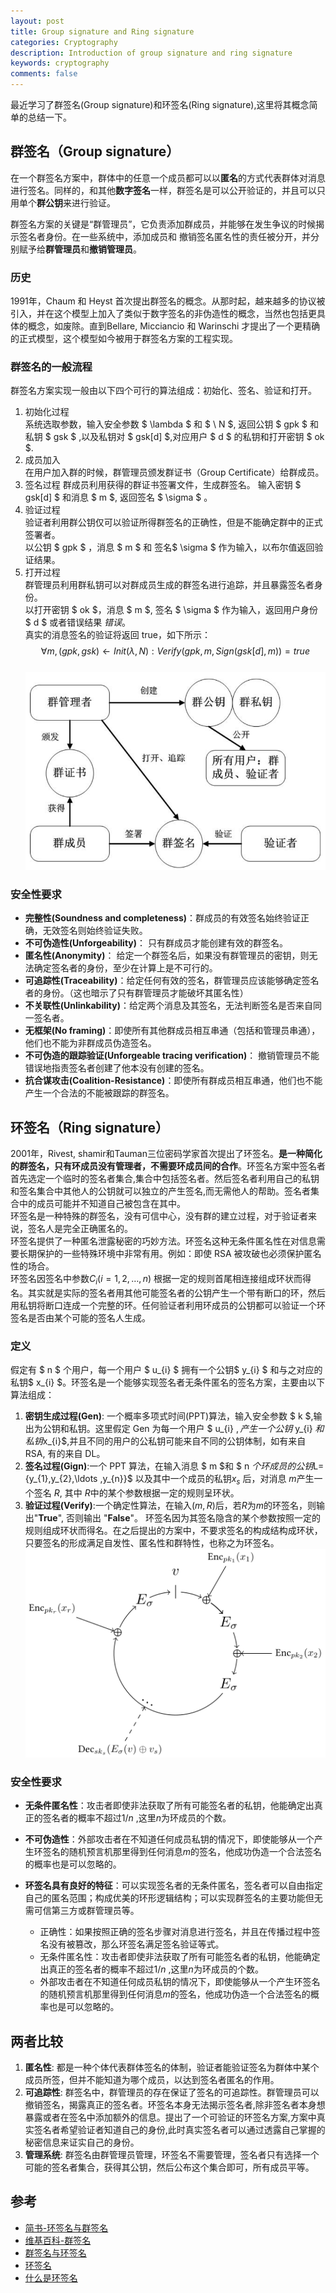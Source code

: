 ```yaml
---
layout: post
title: Group signature and Ring signature
categories: Cryptography
description: Introduction of group signature and ring signature
keywords: cryptography
comments: false
---   
```

最近学习了群签名(Group signature)和环签名(Ring signature),这里将其概念简单的总结一下。   

## 群签名（Group signature）

在一个群签名方案中，群体中的任意一个成员都可以以**匿名**的方式代表群体对消息进行签名。同样的，和其他**数字签名**一样，群签名是可以公开验证的，并且可以只用单个**群公钥**来进行验证。  

群签名方案的关键是“群管理员”，它负责添加群成员，并能够在发生争议的时候揭示签名者身份。在一些系统中，添加成员和 撤销签名匿名性的责任被分开，并分别赋予给**群管理员**和**撤销管理员**。   

### 历史   
1991年，Chaum 和 Heyst 首次提出群签名的概念。从那时起，越来越多的协议被引入，并在这个模型上加入了类似于数字签名的非伪造性的概念，当然也包括更具体的概念，如废除。直到Bellare, Micciancio 和 Warinschi 才提出了一个更精确的正式模型，这个模型如今被用于群签名方案的工程实现。  

### 群签名的一般流程  
群签名方案实现一般由以下四个可行的算法组成：初始化、签名、验证和打开。
1. 初始化过程  
 系统选取参数，输入安全参数 $ \lambda $ 和 $ \ N $, 返回公钥 $ gpk $ 和私钥 $ gsk $ ,以及私钥对 $ gsk[d] $,对应用户 $ d $ 的私钥和打开密钥 $ ok $. 
2. 成员加入  
在用户加入群的时候，群管理员颁发群证书（Group Certificate）给群成员。  
3. 签名过程
群成员利用获得的群证书签署文件，生成群签名。
输入密钥 $ gsk[d] $ 和消息 $ m $, 返回签名 $ \sigma $ 。
4. 验证过程  
验证者利用群公钥仅可以验证所得群签名的正确性，但是不能确定群中的正式签署者。      
以公钥 $ gpk $ ，消息 $ m $ 和 签名$ \sigma $ 作为输入，以布尔值返回验证结果。   
5. 打开过程  
群管理员利用群私钥可以对群成员生成的群签名进行追踪，并且暴露签名者身份。     
以打开密钥 $ ok $，消息 $ m $, 签名 $ \sigma $ 作为输入，返回用户身份 $ d $ 或者错误结果 *错误*。   
真实的消息签名的验证将返回 true，如下所示：    
$$ \forall m,(gpk,gsk)  \longleftarrow Init(\lambda,N):Verify(gpk,m,Sign(gsk[d],m))= true $$   
![Group signature](/images/posts/crypt/group-signature.png)   
### 安全性要求   
- **完整性(Soundness and completeness)**：群成员的有效签名始终验证正确，无效签名则始终验证失败。   
- **不可伪造性(Unforgeability)**： 只有群成员才能创建有效的群签名。   
- **匿名性(Anonymity)**： 给定一个群签名后，如果没有群管理员的密钥，则无法确定签名者的身份，至少在计算上是不可行的。   
- **可追踪性(Traceability)**：给定任何有效的签名，群管理员应该能够确定签名者的身份。（这也暗示了只有群管理员才能破坏其匿名性）  
- **不关联性(Unlinkability)**：给定两个消息及其签名，无法判断签名是否来自同一签名者。   
- **无框架(No framing)**：即使所有其他群成员相互串通（包括和管理员串通），他们也不能为非群成员伪造签名。   
- **不可伪造的跟踪验证(Unforgeable tracing verification)**： 撤销管理员不能错误地指责签名者创建了他本没有创建的签名。   
- **抗合谋攻击(Coalition-Resistance)**：即使所有群成员相互串通，他们也不能产生一个合法的不能被跟踪的群签名。     
  

## 环签名（Ring signature）   

2001年，Rivest, shamir和Tauman三位密码学家首次提出了环签名。**是一种简化的群签名，只有环成员没有管理者，不需要环成员间的合作**。环签名方案中签名者首先选定一个临时的签名者集合,集合中包括签名者。然后签名者利用自己的私钥和签名集合中其他人的公钥就可以独立的产生签名,而无需他人的帮助。签名者集合中的成员可能并不知道自己被包含在其中。   
环签名是一种特殊的群签名，没有可信中心，没有群的建立过程，对于验证者来说，签名人是完全正确匿名的。   
环签名提供了一种匿名泄露秘密的巧妙方法。环签名这种无条件匿名性在对信息需要长期保护的一些特殊环境中非常有用。例如：即使 RSA 被攻破也必须保护匿名性的场合。   
环签名因签名中参数$C_{i}(i=1,2,\ldots, n)$ 根据一定的规则首尾相连接组成环状而得名。其实就是实际的签名者用其他可能签名者的公钥产生一个带有断口的环，然后用私钥将断口连成一个完整的环。任何验证者利用环成员的公钥都可以验证一个环签名是否由某个可能的签名人生成。


### 定义   
假定有 $ n $ 个用户，每一个用户 $ u_{i} $ 拥有一个公钥$ y_{i} $ 和与之对应的私钥$ x_{i} $。环签名是一个能够实现签名者无条件匿名的签名方案，主要由以下算法组成：   
1. **密钥生成过程(Gen)**: 一个概率多项式时间(PPT)算法，输入安全参数 $ k $,输出为公钥和私钥。这里假定 Gen 为每一个用户 $ u_{i} $, 产生一个公钥$ y_{i} $和私钥$x_{i}$,并且不同的用户的公私钥可能来自不同的公钥体制，如有来自 RSA, 有的来自 DL。
2. **签名过程(Gign)**:一个 PPT 算法，在输入消息 $ m $和 $ n $个环成员的公钥$L=\{y_{1},y_{2},\ldots ,y_{n}\}$ 以及其中一个成员的私钥$x_{s}$ 后，对消息 $m$产生一个签名 $R$, 其中 $R$中的某个参数根据一定的规则呈环状。   
3. **验证过程(Verify)**:一个确定性算法，在输入$(m,R)$后，若$R$为$m$的环签名，则输出"**True**", 否则输出 "**False**"。
环签名因为其签名隐含的某个参数按照一定的规则组成环状而得名。在之后提出的方案中，不要求签名的构成结构成环状，只要签名的形成满足自发性、匿名性和群特性，也称之为环签名。   
![Ring signature](/images/posts/crypt/ring-signature.png)   

### 安全性要求  
- **无条件匿名性**：攻击者即使非法获取了所有可能签名者的私钥，他能确定出真正的签名者的概率不超过$1/n$ ,这里$n$为环成员的个数。  
- **不可伪造性**：外部攻击者在不知道任何成员私钥的情况下，即使能够从一个产生环签名的随机预言机那里得到任何消息$m$的签名，他成功伪造一个合法签名的概率也是可以忽略的。  
- **环签名具有良好的特征**：可以实现签名者的无条件匿名，签名者可以自由指定自己的匿名范围；构成优美的环形逻辑结构；可以实现群签名的主要功能但无需可信第三方或群管理员等。    

    - 正确性：如果按照正确的签名步骤对消息进行签名，并且在传播过程中签名没有被篡改，那么环签名满足签名验证等式。   
    - 无条件匿名性：攻击者即使非法获取了所有可能签名者的私钥，他能确定出真正的签名者的概率不超过$1/n$ ,这里$n$为环成员的个数。
    - 外部攻击者在不知道任何成员私钥的情况下，即使能够从一个产生环签名的随机预言机那里得到任何消息$m$的签名，他成功伪造一个合法签名的概率也是可以忽略的。

## 两者比较  
1. **匿名性**: 都是一种个体代表群体签名的体制，验证者能验证签名为群体中某个成员所签，但并不能知道为哪个成员，以达到签名者匿名的作用。
2. **可追踪性**: 群签名中，群管理员的存在保证了签名的可追踪性。群管理员可以撤销签名，揭露真正的签名者。环签名本身无法揭示签名者,除非签名者本身想暴露或者在签名中添加额外的信息。提出了一个可验证的环签名方案,方案中真实签名者希望验证者知道自己的身份,此时真实签名者可以通过透露自己掌握的秘密信息来证实自己的身份。
3. **管理系统**: 群签名由群管理员管理，环签名不需要管理，签名者只有选择一个可能的签名者集合，获得其公钥，然后公布这个集合即可，所有成员平等。

## 参考  
- [简书-环签名与群签名](https://www.jianshu.com/p/e0104dd841fb)   
- [维基百科-群签名](https://zh.wikipedia.org/wiki/%E7%BE%A4%E7%AD%BE%E5%90%8D)  
- [群签名与环签名](https://blog.csdn.net/lovely_girl1126/article/details/79128788)
- [环签名](https://baike.baidu.com/item/%E7%8E%AF%E7%AD%BE%E5%90%8D/22448429#:~:text=%E7%8E%AF%E7%AD%BE%E5%90%8D(ring%20signature)%E6%98%AF,%E7%8E%AF%E6%88%90%E5%91%98%E9%97%B4%E7%9A%84%E5%90%88%E4%BD%9C%E3%80%82)   
- [什么是环签名](https://www.jinse.com/blockchain/241175.html)    

